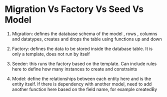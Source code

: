 # Migration Vs Factory Vs Seed Vs Model

1. Migration: defines the database schema of the model , rows , columns and datatypes, creates and drops the table using functions up and down

2. Factory: defines the data to be stored inside the database table. It is only a template, does not run by itself

3. Seeder: this runs the factory based on the template. Can include rules here to define how many instances to create and constraints

4. Model: define the relationships between each entity here and is the entity itself. If there is dependency with another model, need to add another function here based on the field name, for example createdBy

